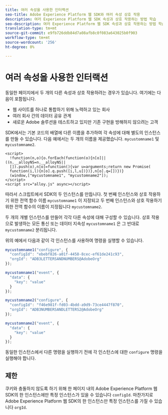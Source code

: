 ```yaml
---
title: 여러 속성을 사용한 인터랙션
seo-title: Adobe Experience Platform 웹 SDK와 여러 속성 상호 작용
description: 여러 Experience Platform 웹 SDK 속성과 상호 작용하는 방법 학습
seo-description: 여러 Experience Platform 웹 SDK 속성과 상호 작용하는 방법 학습
translation-type: tm+mt
source-git-commit: e9fb726ddb84d7a08afb8c0f083a643025b0f903
workflow-type: tm+mt
source-wordcount: '256'
ht-degree: 0%

---
```



# 여러 속성을 사용한 인터랙션

동일한 페이지에서 두 개의 다른 속성과 상호 작용하려는 경우가 있습니다. 여기에는 다음이 포함됩니다.

* 웹 사이트를 하나로 통합하기 위해 노력하고 있는 회사
* 여러 회사 간의 데이터 공유 관계
* 새로운 Adobe 솔루션을 테스트하고 있지만 기존 구현을 방해하지 않으려는 고객

SDK에서는 기본 코드의 배열에 다른 이름을 추가하여 각 속성에 대해 별도의 인스턴스를 만들 수 있습니다. 다음 예에서는 두 개의 이름을 제공했습니다. `mycustomname1` 및 `mycustomname2`.

```markup
<script>
  !function(n,o){o.forEach(function(o){n[o]||((n.__alloyNS=n.__alloyNS||
  []).push(o),n[o]=function(){var u=arguments;return new Promise(
  function(i,l){n[o].q.push([i,l,u])})},n[o].q=[])})}
  (window,["mycustomname1", "mycustomname2"]);
</script>
<script src="alloy.js" async></script>
```

따라서 스크립트에서 SDK의 두 인스턴스를 만듭니다. 첫 번째 인스턴스와 상호 작용하기 위한 전역 함수 이름 `mycustomname1` 이 지정되고 두 번째 인스턴스와 상호 작용하기 위한 전역 함수의 이름이 지정됩니다 `mycustomname2`.

두 개의 개별 인스턴스를 만들어 각각 다른 속성에 대해 구성할 수 있습니다. 상호 작용으로 발생하는 모든 통신 또는 데이터 지속성 `mycustomname1` 은 그 반대로 `mycustomname2` 분리됩니다.

위의 예에서 다음과 같이 각 인스턴스를 사용하여 명령을 실행할 수 있습니다.

```javascript
mycustomname1("configure", {
  "configId": "ebebf826-a01f-4458-8cec-ef61de241c93",
  "orgId": "ADB3LETTERSANDNUMBERS@AdobeOrg"
});

mycustomname1("event", {
  "data": {
    "key": "value"
  }
});

mycustomname2("configure", {
  "configId": "f46e981f-fd03-4bdd-a9d9-73ce4447f870",
  "orgId": "ADB3NUMBERSANDLETTERS2@AdobeOrg"
});

mycustomname2("event", {
  "data": {
    "key": "value"
  }
});
```

동일한 인스턴스에서 다른 명령을 실행하기 전에 각 인스턴스에 대한 `configure` 명령을 실행해야 합니다.

## 제한

쿠키와 충돌하지 않도록 하기 위해 한 페이지 내의 Adobe Experience Platform 웹 SDK의 한 인스턴스에만 특정 인스턴스가 있을 수 있습니다 `configId`.  마찬가지로 Adobe Experience Platform 웹 SDK의 한 인스턴스만 특정 인스턴스를 가질 수 있습니다 `orgId`.
